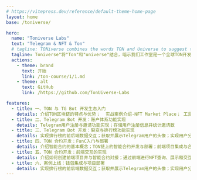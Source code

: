 ```yaml
---
# https://vitepress.dev/reference/default-theme-home-page
layout: home
base: /toniverse/

hero:
  name: "Toniverse Labs"
  text: "Telegram & NFT & Ton"
  # tagline: TONiverse combines the words TON and Universe to suggest that our studio is a global center for TON development. Labs reflects our team's exploration of cutting-edge technologies and solutions.
  tagline: Toniverse"将"Ton"和"universe"结合，暗示我们工作室是一个全球TON开发的中心。"Labs"体现了我们团队在前沿技术和解决方案上的探索。
  actions:
    - theme: brand
      text: 开始
      link: /ton-course/1/1.md
    - theme: alt
      text: GitHub
      link: /https://github.com/TonUiverse-Labs

features:
  - title: 一、TON 与 TG Bot 开发生态入门
    details: 介绍TON区块链的特点与优势；  实战案例介绍-NFT Market Place； 工具和开发环境准备（Telegram Bot、TON开发工具）
  - title: 二、Telegram Bot 开发：账户体系功能实现
    details: Telegram用户注册与邀请功能实现；存储用户注册信息并统计邀请数
  - title: 三、Telegram Bot 开发：裂变与排行榜功能实现
    details: 实现排行榜的前后端数据交互；获取并展示Telegram用户的头像；实现用户分数或邀请数的排行榜展示
  - title: 四、TON 合约开发：FunC入门与部署
    details: 介绍智能合约的基本概念；TON链上的智能合约开发与部署；前端项目集成与合约对接
  - title: 五、TON 合约开发：前端交互的实现
    details: 介绍如何创建前端项目并与智能合约对接；通过前端进行NFT查询、展示和交互；NFT Mint功能实现与发布
  - title: 六、案例上线：钱包集成与项目部署
    details: 实现排行榜的前后端数据交互；获取并展示Telegram用户的头像；实现用户分数或邀请数的排行榜展示
---
```


